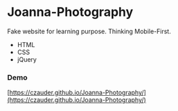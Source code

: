 #  Joanna-Photography


Fake website for learning purpose. Thinking Mobile-First.

-   HTML
-   CSS
-   jQuery




### Demo
[https://czauder.github.io/Joanna-Photography/](https://czauder.github.io/Joanna-Photography/)
